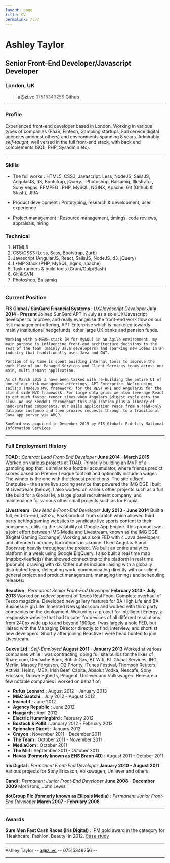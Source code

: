 ```yaml
---
layout: page
title: CV
permalink: /cv/
---
```


# Ashley Taylor
## Senior Front-End Developer/Javascript Developer
### London, UK

> [a@zi.vc](mailto:a@zi.vc)
> 07515349256
> [Github](http://github.com/zivc)

------

### Profile

Experienced front-end developer based in London. Working in various types of companies (PaaS, Fintech, Gambling startups, Full service digital agencies amongst others) and environments spanning 8 years. Admirably _self-taught_, well versed in the full front-end stack, with back end complements (SQL, PHP, Sysadmin etc).

------

### Skills

* The full works
	: HTML5, CSS3, Javascript. Less, NodeJS, SailsJS, AngularJS, d3, Bootstrap, jQuery.
	: Photoshop, Balsamiq, Illustrator, Sony Vegas, FFMPEG
	: PHP, MySQL, NGINX, Apache, Git (Github & Stash), JIRA

* Product development
	: Prototyping, research & development, user experience

* Project management
	: Resource management, timings, code reviews, appraisals, hiring

### Technical

1. HTML5
1. CSS/CSS3 (Less, Sass, Bootstrap, Zurb)
1. Javascript (AngularJS, React, SailsJS, NodeJS, d3, jQuery)
1. L*MP Stack (PHP, MySQL, nginx, apache)
1. Task runners & build tools (Grunt/Gulp/Bash)
1. Git & SVN
1. Photoshop, Balsamiq

------

### Current Position

__FIS Global / SunGard Financial Systems__
: *UX/Javascript Developer*
	__July 2014 - Present__
	Joined SunGard APT in July as a sole UX/Javascript developer to improve, and really evangelise the front-end work flow on our risk management offering, APT Enterprise which is marketed towards mainly institutional hedgefunds, other large UK banks and pension funds.

	Working with a MEAN stack (M for MySQL) in an Agile environment, my main purpose is influencing front-end architecture decisions to the rest of the team (mainly Java developers) and sparking new ideas in an industry that traditionally uses Java and GWT.

	Portion of my time is spent building internal tools to improve the work flow of our Managed Services and Client Services teams across our main, multi-tenant application.

	As of March 2015 I have been tasked with re-building the entire UI of one of our risk management offerings, APT Enterprise. We're using sailsjs (NodeJs MVC framework) for the REST API and AngularJS for the client side MVC framework. For large data grids we also leverage React to get much faster render times when Angulars $digest cycle gets too slow. We use KendoUI throughout this application plus a library of hand-crafted components. Our sails application reads from a read-only database instance and then proxies requests through to a traditional Java app server via AMQP.

	SunGard was acquired in December 2015 by FIS Global: Fidelity National Information Services

------

### Full Employment History

__TOAD__
: *Contract Lead Front-End Developer*
	__June 2014 - March 2015__
	Worked on various projects at TOAD. Primarily building an MVP of a gambling app that is similar to a football accumulator, where friends predict scores based on Premier League football and optionally include a wager. The winner is the one with the closest predictions. The site utlised Enetpulse - the same live scoring service that powered the IMG DGE I built at Livestream (below). I also worked on various other projects such as a full site build for a Global M, a large gloabl recruitment company, and maintenance for various other small projects such as for Propia.


__Livestream__
: *Dev lead & Front-End Developer*
	__July 2013 - June 2014__
	Built a full, end-to-end, b2b2c, PaaS product from scratch which allowed third party betting/gaming websites to syndicate live sports content to their consumers, utilising the scalability of Google App Engine. This product was a joint effort between IMG Media and Livestream, known as the IMG DGE (Digital Gaming Exchange). Working as a sole FED with 4 Java developers and attended company hackathons in Ukraine. Used AngularJS and Bootstrap heavily throughout the project. We built an entire analytics platform in a week using Google BigQuery. I also built a real time map (mapbox/leafletjs) that showed connections to the platform in real time (pubnub), drawing with d3. Other duties include liaising with a globally distributed team, delegating work, communicating directly with our client, general project and product management, managing timings and scheduling releases.


__Reactive__
: *Permanent Senior Front-End Developer*
	__February 2013 - July 2013__
	Worked on redevelopment of Tesco Real Food. Complete overhaul of Tesco magazine. Developed new gallery features for BA High Life and BA Business High Life. Inherited Newsgator.com and worked with third party companies on the deployment. Worked on a project for Intelligent Energy, a responsive website that had to cater for devices of all different resolutions from 240px wide up to and beyond 1600px. I was largely a sole FED, but liaised with the Managing Director directly to find, interview, and shortlist new developers. Shortly after joining Reactive I were head hunted to join Livestream.

__Guxvu Ltd__
: *Self-Employed*
	__August 2011 - January 2013__
	Worked at various companies while I was contracting, doing full site builds for the likes of Share.com, Deutsche Bank, British Gas, BT Wifi, BT Global Services, IHG Merlin, Massey Ferguson, O2 Priority, iTunes Festival, Thomson Reuters, Activia, Heinz, IMEX, Irish Beef, Capita, Absolut Vodka, Nescafe, Sony Ericsson, Douwe Egberts, Peugeot, Unilever and Volkswagen. Here are a few notable companies I worked on behalf of;

* __Rufus Leonard__ : August 2012 - January 2013
* __M&C Saatchi__ : July 2012 - August 2012
* __Insinctif__ : June 2012
* __Agency Republic__ : June 2012
* __Haygarth__ : April 2012
* __Electric Hummingbird__ : February 2012
* __Bostock & Pollit__ : January 2012 - February 2012
* __Spinnaker Direct__ : January 2012
* __Crayon__ : November 2011 - December 2011
* __The Team__ : October 2011 - November 2011
* __MediaCom__ : October 2011
* __The Mill__ : September 2011 - October 2011
* __Havas (Formerly known as EHS Brann 4D)__ : August 2011 - October 2011

__Iris Digital__
: *Permanent Front-End Developer*
	__January 2010 - August 2011__
	Various projects for Sony Ericsson, Volkswagen, Unilever and others


__Candi__
: *Permanent Junior Front-End Developer*
	__June 2008 - December 2009__
	Morrisons, John Lewis


__dotGroup Plc (formerly known as Ellipsis Media)__
: *Permanent Junior Front-End Developer*
	__March 2007 - February 2008__


------

### Awards

__Sure Men Fast Cash Races (Iris Digital)__
: IPM gold award in the category for 'Healthcare, Fashion, Beauty' in 2012. [Case study](https://www.youtube.com/watch?v=b75O6ksyvmw)

------

Ashley Taylor -- [a@zi.vc](mailto:a@zi.vc) -- 07515349256 --

------
